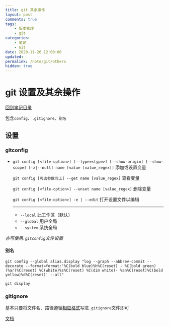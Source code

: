 ```yaml
---
title: git 其余操作
layout: post
comments: true
tags:
    - 版本管理
    - git
categories:
    - 笔记
    - Git
date: 2020-11-26 12:00:00
updated:
permalink: /note/git/others
hidden: true
---
```


# git 设置及其余操作

[回到笔记目录](/note/git/index)

包含`config`、`.gitignore`、`别名`

<!-- more -->

## 设置

### gitconfig

-   `git config [<file-option>] [--type=<type>] [--show-origin] [--show-scope] [-z|--null] name [value [value_regex]]` 添加或设置变量

    `git config [可选参数同上] --get name [value_regex]` 查看变量

    `git config [<file-option>] --unset name [value_regex]` 删除变量

    `git config [<file-option>] -e | --edit` 打开设置文件以编辑

    ***

    -   `--local` 此工作区（默认）
    -   `--global` 用户全局
    -   `--system` 系统全局

_亦可使用`.gitconfig`文件设置_

#### 别名

```shell
git config --global alias.display "log --graph --abbrev-commit --decorate --format=format:'%C(bold blue)%h%C(reset) - %C(bold green)(%ar)%C(reset) %C(white)%s%C(reset) %C(dim white)- %an%C(reset)%C(bold yellow)%d%C(reset)' --all"

git display
```

### gitignore

基本只要将文件名、路径遵循[相应格式](https://git-scm.com/docs/gitignore#_pattern_format)写进`.gitignore`文件即可

[文档](https://git-scm.com/docs/gitignore)
